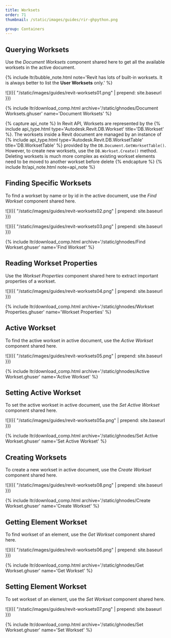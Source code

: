 ```yaml
---
title: Worksets
order: 71
thumbnail: /static/images/guides/rir-ghpython.png

group: Containers
---
```


<!-- https://github.com/mcneel/rhino.inside-revit/issues/92 -->

## Querying Worksets

Use the *Document Worksets* component shared here to get all the available worksets in the active document.

{% include ltr/bubble_note.html note='Revit has lots of built-in worksets. It is always better to list the **User Worksets** only.' %}

![]({{ "/static/images/guides/revit-worksets01.png" | prepend: site.baseurl }})

{% include ltr/download_comp.html archive='/static/ghnodes/Document Worksets.ghuser' name='Document Worksets' %}

{% capture api_note %}
In Revit API, Worksets are represented by the {% include api_type.html type='Autodesk.Revit.DB.Workset' title='DB.Workset' %}. The worksets inside a Revit document are managed by an instance of {% include api_type.html type='Autodesk.Revit.DB.WorksetTable' title='DB.WorksetTable' %} provided by the `DB.Document.GetWorksetTable()`. However, to create new worksets, use the `DB.Workset.Create()` method. Deleting worksets is much more complex as existing workset elements need to be moved to another workset before delete
{% endcapture %}
{% include ltr/api_note.html note=api_note %}

## Finding Specific Worksets

To find a workset by name or by id in the active document, use the *Find Workset* component shared here.

![]({{ "/static/images/guides/revit-worksets02.png" | prepend: site.baseurl }})

![]({{ "/static/images/guides/revit-worksets03.png" | prepend: site.baseurl }})

{% include ltr/download_comp.html archive='/static/ghnodes/Find Workset.ghuser' name='Find Workset' %}

## Reading Workset Properties

Use the *Workset Properties* component shared here to extract important properties of a workset.

![]({{ "/static/images/guides/revit-worksets04.png" | prepend: site.baseurl }})

{% include ltr/download_comp.html archive='/static/ghnodes/Workset Properties.ghuser' name='Workset Properties' %}

## Active Workset

To find the active workset in active document, use the *Active Workset* component shared here.

![]({{ "/static/images/guides/revit-worksets05.png" | prepend: site.baseurl }})

{% include ltr/download_comp.html archive='/static/ghnodes/Active Workset.ghuser' name='Active Workset' %}

## Setting Active Workset

To set the active workset in active document, use the *Set Active Workset* component shared here.

![]({{ "/static/images/guides/revit-worksets05a.png" | prepend: site.baseurl }})

{% include ltr/download_comp.html archive='/static/ghnodes/Set Active Workset.ghuser' name='Set Active Workset' %}

## Creating Worksets

To create a new workset in active document, use the *Create Workset* component shared here.

![]({{ "/static/images/guides/revit-worksets08.png" | prepend: site.baseurl }})

{% include ltr/download_comp.html archive='/static/ghnodes/Create Workset.ghuser' name='Create Workset' %}

## Getting Element Workset

To find workset of an element, use the *Get Workset* component shared here.

![]({{ "/static/images/guides/revit-worksets06.png" | prepend: site.baseurl }})

{% include ltr/download_comp.html archive='/static/ghnodes/Get Workset.ghuser' name='Get Workset' %}

## Setting Element Workset

To set workset of an element, use the *Set Workset* component shared here.

![]({{ "/static/images/guides/revit-worksets07.png" | prepend: site.baseurl }})

{% include ltr/download_comp.html archive='/static/ghnodes/Set Workset.ghuser' name='Set Workset' %}
